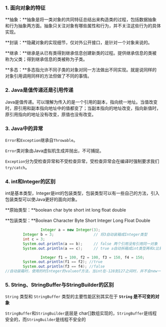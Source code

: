 ### 1. 面向对象的特征

**抽象：**抽象是将一类对象的共同特征总结出来构造类的过程，包括数据抽象和行为抽象两方面。抽象只关注对象有哪些属性和行为，并不关注这些行为的具体实现。

**封装：**隐藏对象的实现细节，仅对外公开接口，是针对一个对象来说的。

**继承：**继承是从已有类得到继承信息创建新类的过程。提供继承信息的类被称为父类；得到继承信息的类被称为子类。

**多态：**多态指允许不同子类的对象对同一方法做出不同实现。就是说同样的对象引用调用同样的方法但做了不同的事情。

### 2. Java是值传递还是引用传递

Java是值传递。可以理解为传入的是一个引用的副本，指向统一地址。当值改变时，原引用和副本指向地址中的值都变了；当副本指向的地址改变，指向新值时，原引用指向的地址没有改变，原值也没有改变。

### 3. Java中的异常

`Error`和`Exception`继承自`Throwable`。

`Error`类对象由Java虚拟机生成并抛出，不可捕捉。

`Exception`分为受检查异常和不受检查异常，受检查异常会在编译时强制要求我们`try/catch`。

### 4. int和Integer的区别

int是基本类型，Integer是int的包装类型，包装类型可以有一些自己的方法，引入包装类型可以使Java更好的面向对象。

**原始类型：**boolean    char    byte    short    int    long    float    double

**包装类型：**Boolean    Character    Byte    Short    Integer    Long    Float    Double

~~~java
				Integer a = new Integer(3);
        Integer b = 3;                  // 将3自动装箱成Integer类型
        int c = 3;
        System.out.println(a == b);     // false 两个引用没有引用同一对象
        System.out.println(a == c);     // true a自动拆箱成int类型再和c比较
~~~

~~~java
				Integer f1 = 100, f2 = 100, f3 = 150, f4 = 150;
        System.out.println(f1 == f2); //true
        System.out.println(f3 == f4); //false
//自动装箱时，使用的时Integer的valueof方法，当int在-128到127之间时，并不会new一个新的对象，而是直接使用常量池中的Integer
~~~

### 5. String、StringBuffer与StringBuilder的区别

`String` 类型和 `StringBuffer` 类型的主要性能区别其实在于 **`String` 是不可变的对象**

`StringBuffer`和`StringBuilder`底层是 char[]数组实现的，`StringBuffer`是线程安全的，而`StringBuilder`是线程不安全的


